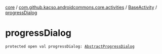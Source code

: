 [core](../../index.md) / [com.github.kacso.androidcommons.core.activities](../index.md) / [BaseActivity](index.md) / [progressDialog](.)

# progressDialog

`protected open val progressDialog: `[`AbstractProgressDialog`](../../com.github.kacso.androidcommons.core.dialogs/-abstract-progress-dialog/index.md)